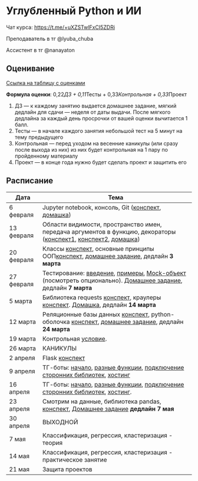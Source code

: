 # Углубленный Python и ИИ

Чат курса: https://t.me/+uXZSTwlFxCI5ZDRi

Преподаватель в тг @lyuba_chuba

Ассистент в тг @nanayaton

## Оценивание
[Ссылка на таблицу с оценками](https://docs.google.com/spreadsheets/d/1J-tSnW0R092I_u_9MDOSmEFTWImDwA_l80bWrVV-0SU/edit?usp=sharing)

**Формула оценки**: 0,22*ДЗ + 0,11*Тесты + 0,33*Контрольная + 0,33*Проект
1. ДЗ — к каждому занятию выдается домашнее задание, мягкий дедлайн для сдачи — неделя от даты выдачи. После мягкого дедлайна за каждый день просрочки от вашей оценки вычитается 1 балл.
2. Тесты — в начале каждого занятия небольшой тест на 5 минут на тему предыдущего
3. Контрольная — перед уходом на весенние каникулы (или сразу после выхода из них) из них будет контрольная на 1 пару по пройденному материалу
4. Проект — в конце года нужно будет сделать проект и защитить его

## Расписание

| Дата       | Тема                                                                                                             |
|------------|------------------------------------------------------------------------------------------------------------------|
| 6 февраля  | Jupyter notebook, консоль, Git ([конспект](intro/cmd_and_git_cheetsheet.ipynb), [домашка](intro/homework1.ipynb))                                                        |
| 13 февраля  | Области видимости, пространство имен, передача аргументов в функцию, декораторы ([конспект1](functions/01_1.ipynb), [конспект2](functions/01_2.ipynb), [домашка](functions/homework2.ipynb)) |
| 20 февраля | Классы [конспект](classes/classes.ipynb), основные принципы ООП[конспект](classes/principles.ipynb), [домашнее задание](classes/hw3.ipynb), дедлайн **3 марта**|
| 27 февраля | Тестирование: [введение](testing/intro_testing.ipynb), [примеры](testing/unittest_examples.ipynb), [Mock-объект](testing/mock.ipynb) (посмотреть опционально). [Домашнее задание](testing/hw4.ipynb), дедлайн **7 марта**                                                                                                 |
| 5 марта    |  Библиотека requests [конспект](crawlers/requests.ipynb), краулеры [конспект](crawlers/crawlers.ipynb). [Домашка](crawlers/hw5.ipynb), дедлайн  **14 марта**                                                                                     |
| 12 марта    | Реляционные базы данных [конспект](databases/databases_1.ipynb), python-оболочка [конспект](databases/databases_2.ipynb), [домашнее задание](databases/hw6.ipynb), дедлайн **24 марта**                                                                                           |
| 19 марта    | Контрольная [условие](test1/task.ipynb).                                                                            |
| 26 марта    | КАНИКУЛЫ                                                                      |
| 2 апреля    | Flask [конспект](flask/flask1.ipynb)                                                                          |
| 9 апреля    |  ТГ-боты: [начало](tgbots/TGBot1.ipynb), [разные функции](tgbots/TGBot2.ipynb), [подключение сторонних библиотек](tgbots/TelegramBot3.ipynb), [хостинг](tgbots/TG4.ipynb)  |
| 16 апреля    |  ТГ-боты: [начало](tgbots/TGBot1.ipynb), [разные функции](tgbots/TGBot2.ipynb), [подключение сторонних библиотек](tgbots/TelegramBot3.ipynb), [хостинг](tgbots/TG4.ipynb).                                                                   |
| 23 апреля    |  Смотрим на данные, библиотека pandas, [конспект](data_eda/pandas.ipynb), [Домашнее задание](data_eda/hw7_pandas.ipynb) **дедлайн 7 мая**                                                                 |
| 30 апреля   | ВЫХОДНОЙ                                                                     |
| 7 мая   |   Классификация, регрессия, кластеризация - теория                                                                   |
| 14 мая   | Классификация, регрессия, кластеризация - практическое занятие                                                                   |
| 21 мая   | Защита проектов                                                                       |

